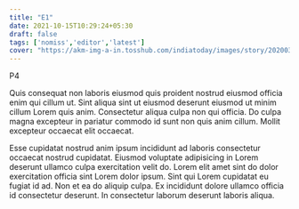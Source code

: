```yaml
---
title: "E1"
date: 2021-10-15T10:29:24+05:30
draft: false
tags: ['nomiss','editor','latest']
cover: "https://akm-img-a-in.tosshub.com/indiatoday/images/story/202003/ramyan_0.jpeg?dVaZaftzg7GhKeuhU0.HMIGsE0iJwMGP&size=770:433"
---
```


P4

Quis consequat non laboris eiusmod quis proident nostrud eiusmod officia enim qui cillum ut. Sint aliqua sint ut eiusmod deserunt eiusmod ut minim cillum Lorem quis anim. Consectetur aliqua culpa non qui officia. Do culpa magna excepteur in pariatur commodo id sunt non quis anim cillum. Mollit excepteur occaecat elit occaecat.

Esse cupidatat nostrud anim ipsum incididunt ad laboris consectetur occaecat nostrud cupidatat. Eiusmod voluptate adipisicing in Lorem deserunt ullamco culpa exercitation velit do. Lorem elit amet sint do dolor exercitation officia sint Lorem dolor ipsum. Sint qui Lorem cupidatat eu fugiat id ad. Non et ea do aliquip culpa. Ex incididunt dolore ullamco officia id consectetur deserunt. In consectetur laborum deserunt laboris aliqua.
